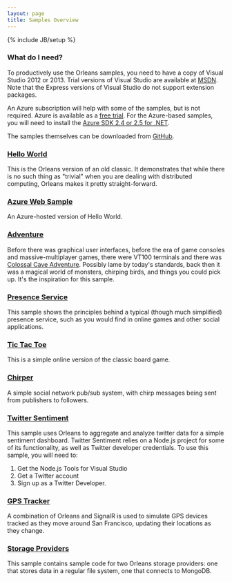 ```yaml
---
layout: page
title: Samples Overview
---
```

{% include JB/setup %}

### What do I need?
To productively use the Orleans samples, you need to have a copy of Visual Studio 2012 or 2013. Trial versions of Visual Studio are available at [MSDN](http://msdn.microsoft.com/en-us/dn369242#fbid=S8c2-uibvsG). Note that the Express versions of Visual Studio do not support extension packages.

An Azure subscription will help with some of the samples, but is not required. Azure is available as a [free trial](http://www.windowsazure.com/en-us/pricing/free-trial/). For the Azure-based samples, you will need to install the [Azure SDK 2.4 or 2.5 for .NET](http://www.windowsazure.com/en-us/downloads). 

The samples themselves can be downloaded from [GitHub](https://github.com/dotnet/orleans/tree/master/Samples).


### [Hello World](Hello-World)

This is the Orleans version of an old classic. It demonstrates that while there is no such thing as "trivial" when you are dealing with distributed computing, Orleans makes it pretty straight-forward.

### [Azure Web Sample](Azure-Web-Sample)

An Azure-hosted version of Hello World.

### [Adventure](Adventure)

Before there was graphical user interfaces, before the era of game consoles and massive-multiplayer games, there were VT100 terminals and there was [Colossal Cave Adventure](http://en.wikipedia.org/wiki/Colossal_Cave_Adventure). Possibly lame by today's standards, back then it was a magical world of monsters, chirping birds, and things you could pick up. It's the inspiration for this sample.

### [Presence Service](Presence-Service)

This sample shows the principles behind a typical (though much simplified) presence service, such as you would find in online games and other social applications.

### [Tic Tac Toe](Tic-Tac-Toe)

This is a simple online version of the classic board game.

### [Chirper](Chirper)

A simple social network pub/sub system, with chirp messages being sent from publishers to followers.

### [Twitter Sentiment](Twitter-Sentiment)

This sample uses Orleans to aggregate and analyze twitter data for a simple sentiment dashboard.
Twitter Sentiment relies on a Node.js project for some of its functionality, as well as Twitter developer credentials. To use this sample, you will need to:

1. Get the Node.js Tools for Visual Studio 
2. Get a Twitter account 
3. Sign up as a Twitter Developer. 

### [GPS Tracker](GPS-Tracker)

A combination of Orleans and SignalR is used to simulate GPS devices tracked as they move around San Francisco, updating their locations as they change.

### [Storage Providers](Storage-Providers)

This sample contains sample code for two Orleans storage providers: one that stores data in a regular file system, one that connects to MongoDB.

